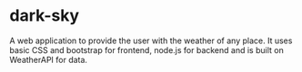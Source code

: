 # dark-sky
A web application to provide the user with the weather of any place. It uses basic CSS and bootstrap for frontend, node.js for backend and is built on WeatherAPI for data.
